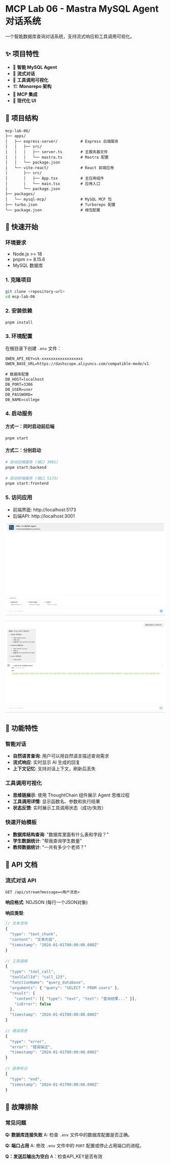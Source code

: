 # MCP Lab 06 - Mastra MySQL Agent 对话系统

一个智能数据库查询对话系统，支持流式响应和工具调用可视化。

## ✨ 项目特性

- 🤖 **智能 MySQL Agent**
- 💬 **流式对话**
- 🔧 **工具调用可视化**
- 🏗️ **Monorepo 架构**
- 🔄 **MCP 集成**
- 📱 **现代化 UI**

## 📁 项目结构

```
mcp-lab-06/
├── apps/
│   ├── express-server/          # Express 后端服务
│   │   ├── src/
│   │   │   ├── server.ts        # 主服务器文件
│   │   │   └── mastra.ts        # Mastra 配置
│   │   └── package.json
│   └── vite-react/              # React 前端应用
│       ├── src/
│       │   ├── App.tsx          # 主应用组件
│       │   └── main.tsx         # 应用入口
│       └── package.json
├── packages/
│   └── mysql-mcp/               # MySQL MCP 包
├── turbo.json                   # Turborepo 配置
└── package.json                 # 根包配置
```

## 🚀 快速开始

### 环境要求

- Node.js >= 18
- pnpm >= 8.15.6
- MySQL 数据库

### 1. 克隆项目

```bash
git clone <repository-url>
cd mcp-lab-06
```

### 2. 安装依赖

```bash
pnpm install
```

### 3. 环境配置

在根目录下创建 `.env` 文件：

```env
QWEN_API_KEY=sk-xxxxxxxxxxxxxxxxxx
QWEN_BASE_URL=https://dashscope.aliyuncs.com/compatible-mode/v1

# 数据库配置
DB_HOST=localhost
DB_PORT=3306
DB_USER=user
DB_PASSWORD=
DB_NAME=college
```

### 4. 启动服务

#### 方式一：同时启动前后端
```bash
pnpm start
```

#### 方式二：分别启动
```bash
# 启动后端服务 (端口 3001)
pnpm start:backend

# 启动前端服务 (端口 5173)
pnpm start:frontend
```

### 5. 访问应用

- 前端界面: http://localhost:5173
- 后端API: http://localhost:3001

![入口](./assets/welcome.png)

![界面使用](./assets/chat.png)

## 🎯 功能特性

### 智能对话
- **自然语言查询**: 用户可以用自然语言描述查询需求
- **流式响应**: 实时显示 AI 生成的回复
- **上下文记忆**: 支持对话上下文，刷新后丢失

### 工具调用可视化
- **思维链展示**: 使用 ThoughtChain 组件展示 Agent 思维过程
- **工具调用详情**: 显示函数名、参数和执行结果
- **状态反馈**: 实时展示工具调用状态（成功/失败）

### 快速开始模板
- **数据库结构查询**: "数据库里面有什么表和字段？"
- **学生数据统计**: "帮我查询学生数量"  
- **教师数据统计**: "一共有多少个老师？"

## 📡 API 文档

### 流式对话 API

```http
GET /api/stream?message=<用户消息>
```

**响应格式**: NDJSON (每行一个JSON对象)

**响应类型**:
```typescript
// 文本流块
{
  "type": "text_chunk",
  "content": "文本内容",
  "timestamp": "2024-01-01T00:00:00.000Z"
}

// 工具调用
{
  "type": "tool_call", 
  "toolCallId": "call_123",
  "functionName": "query_database",
  "arguments": { "query": "SELECT * FROM users" },
  "result": {
    "content": [{ "type": "text", "text": "查询结果..." }],
    "isError": false
  },
  "timestamp": "2024-01-01T00:00:00.000Z"
}

// 错误信息
{
  "type": "error",
  "error": "错误描述",
  "timestamp": "2024-01-01T00:00:00.000Z"
}

// 结束标记
{
  "type": "end",
  "timestamp": "2024-01-01T00:00:00.000Z"
}
```

## 🐛 故障排除

### 常见问题

**Q: 数据库连接失败**
A: 检查 `.env` 文件中的数据库配置是否正确。

**Q: 端口占用**
A: 修改 `.env` 文件中的 `PORT` 配置或停止占用端口的进程。

**Q：发送后输出为空白**
A：检查API_KEY是否有效
